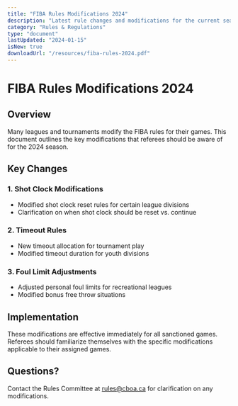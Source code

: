 ```yaml
---
title: "FIBA Rules Modifications 2024"
description: "Latest rule changes and modifications for the current season"
category: "Rules & Regulations"
type: "document"
lastUpdated: "2024-01-15"
isNew: true
downloadUrl: "/resources/fiba-rules-2024.pdf"
---
```


# FIBA Rules Modifications 2024

## Overview

Many leagues and tournaments modify the FIBA rules for their games. This document outlines the key modifications that referees should be aware of for the 2024 season.

## Key Changes

### 1. Shot Clock Modifications
- Modified shot clock reset rules for certain league divisions
- Clarification on when shot clock should be reset vs. continue

### 2. Timeout Rules
- New timeout allocation for tournament play
- Modified timeout duration for youth divisions

### 3. Foul Limit Adjustments
- Adjusted personal foul limits for recreational leagues
- Modified bonus free throw situations

## Implementation

These modifications are effective immediately for all sanctioned games. Referees should familiarize themselves with the specific modifications applicable to their assigned games.

## Questions?

Contact the Rules Committee at rules@cboa.ca for clarification on any modifications.